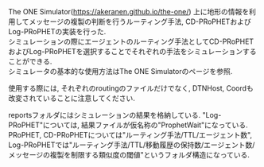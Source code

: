 The ONE Simulator(https://akeranen.github.io/the-one/) 上に地形の情報を利用してメッセージの複製の判断を行うルーティング手法, CD-PRoPHETおよびLog-PRoPHETの実装を行った. <br>
シミュレーションの際にエージェントのルーティング手法としてCD-PRoPHETおよびLog-PRoPHETを選択することでそれぞれの手法をシミュレーションすることができる. <br>
シミュレータの基本的な使用方法はThe ONE Simulatorのページを参照. <br>

使用する際には, それぞれのroutingのファイルだけでなく, DTNHost, Coordも改変されていることに注意してください. 

reportsフォルダにはシミュレーションの結果を格納している. "Log-PRoPHET"については, 結果ファイルが仮名称の"ProphetWait"になっている.<br>
PRoPHET, CD-PRoPHETについては"ルーティング手法/TTL/エージェント数", Log-PRoPHETでは"ルーティング手法/TTL/移動履歴の保持数/エージェント数/メッセージの複製を制限する類似度の閾値"というフォルダ構造になっている.<br>
